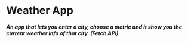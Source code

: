 # Weather App

***An app that lets you enter a city, choose a metric and it show you the current weather info of that city. (Fetch API)***
